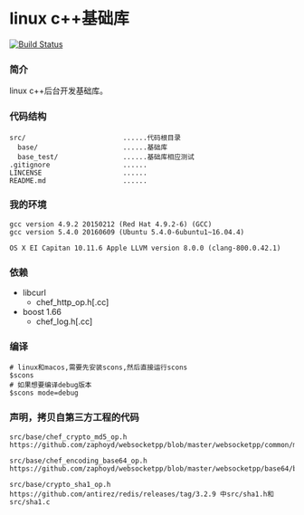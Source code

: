 # linux c++基础库

[![Build Status](https://travis-ci.org/q191201771/starry-night.svg?branch=master)](https://travis-ci.org/q191201771/starry-night)

### 简介

linux c++后台开发基础库。

### 代码结构

```
src/                        ......代码根目录
  base/                     ......基础库
  base_test/                ......基础库相应测试
.gitignore                  ......
LINCENSE                    ......
README.md                   ......
```

### 我的环境

```
gcc version 4.9.2 20150212 (Red Hat 4.9.2-6) (GCC)
gcc version 5.4.0 20160609 (Ubuntu 5.4.0-6ubuntu1~16.04.4)

OS X EI Capitan 10.11.6 Apple LLVM version 8.0.0 (clang-800.0.42.1)
```

### 依赖

* libcurl
  * chef_http_op.h[.cc]
* boost 1.66
  * chef_log.h[.cc]

### 编译

```
# linux和macos,需要先安装scons,然后直接运行scons
$scons
# 如果想要编译debug版本
$scons mode=debug
```

### 声明，拷贝自第三方工程的代码

```
src/base/chef_crypto_md5_op.h https://github.com/zaphoyd/websocketpp/blob/master/websocketpp/common/md5.hpp

src/base/chef_encoding_base64_op.h https://github.com/zaphoyd/websocketpp/blob/master/websocketpp/base64/base64.hpp

src/base/crypto_sha1_op.h https://github.com/antirez/redis/releases/tag/3.2.9 中src/sha1.h和src/sha1.c
```

